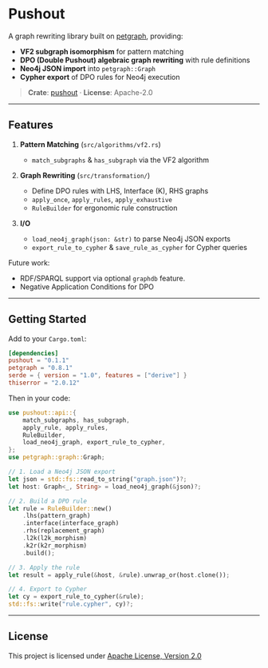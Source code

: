 # Pushout

A graph rewriting library built on [petgraph](https://crates.io/crates/petgraph), providing:

* **VF2 subgraph isomorphism** for pattern matching
* **DPO (Double Pushout) algebraic graph rewriting** with rule definitions
* **Neo4j JSON import** into `petgraph::Graph`
* **Cypher export** of DPO rules for Neo4j execution

> **Crate**: [pushout](https://crates.io/crates/pushout) · **License**: Apache-2.0

---

## Features

1. **Pattern Matching** (`src/algorithms/vf2.rs`)

   * `match_subgraphs` & `has_subgraph` via the VF2 algorithm
2. **Graph Rewriting** (`src/transformation/`)

   * Define DPO rules with LHS, Interface (K), RHS graphs
   * `apply_once`, `apply_rules`, `apply_exhaustive`
   * `RuleBuilder` for ergonomic rule construction
3. **I/O**

   * `load_neo4j_graph(json: &str)` to parse Neo4j JSON exports
   * `export_rule_to_cypher` & `save_rule_as_cypher` for Cypher queries

Future work: 
* RDF/SPARQL support via optional `graphdb` feature. 
* Negative Application Conditions for DPO

---

## Getting Started

Add to your `Cargo.toml`:

```toml
[dependencies]
pushout = "0.1.1"
petgraph = "0.8.1"
serde = { version = "1.0", features = ["derive"] }
thiserror = "2.0.12"
```

Then in your code:

```rust
use pushout::api::{
    match_subgraphs, has_subgraph,
    apply_rule, apply_rules,
    RuleBuilder,
    load_neo4j_graph, export_rule_to_cypher,
};
use petgraph::graph::Graph;

// 1. Load a Neo4j JSON export
let json = std::fs::read_to_string("graph.json")?;
let host: Graph<_, String> = load_neo4j_graph(&json)?;

// 2. Build a DPO rule
let rule = RuleBuilder::new()
    .lhs(pattern_graph)
    .interface(interface_graph)
    .rhs(replacement_graph)
    .l2k(l2k_morphism)
    .k2r(k2r_morphism)
    .build();

// 3. Apply the rule
let result = apply_rule(&host, &rule).unwrap_or(host.clone());

// 4. Export to Cypher
let cy = export_rule_to_cypher(&rule);
std::fs::write("rule.cypher", cy)?;
```

---

## License

This project is licensed under [Apache License, Version 2.0](https://www.apache.org/licenses/LICENSE-2.0)

